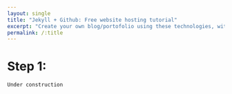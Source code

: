 ```yaml
---
layout: single
title: "Jekyll + Github: Free website hosting tutorial"
excerpt: "Create your own blog/portofolio using these technologies, with no hosting fee!"
permalink: /:title
---
```


# Step 1:

    Under construction
